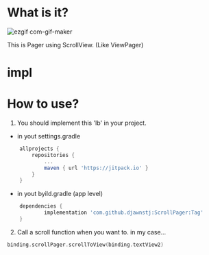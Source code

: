 
# What is it?

![ezgif com-gif-maker](https://user-images.githubusercontent.com/90193598/188314880-30bc546c-5b77-426c-88f1-8f4e105c93d3.gif)

This is Pager using ScrollView. (Like ViewPager)

# impl

# How to use?
1. You should implement this 'lb' in your project.
  - in yout settings.gradle
``` groovy
	allprojects {
		repositories {
			...
			maven { url 'https://jitpack.io' }
		}
	}
```
  - in yout byild.gradle (app level)
``` groovy
	dependencies {
	        implementation 'com.github.djawnstj:ScrollPager:Tag'
	}
```
2. Call a scroll function when you want to.
in my case...
``` kotlin
binding.scrollPager.scrollToView(binding.textView2)
```
